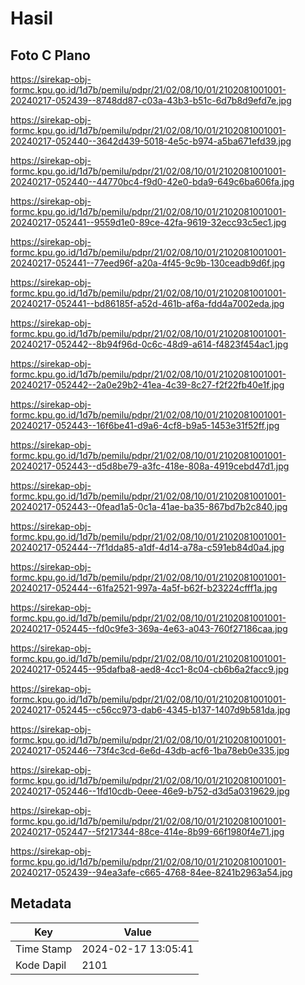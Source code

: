 # Hasil

## Foto C Plano

https://sirekap-obj-formc.kpu.go.id/1d7b/pemilu/pdpr/21/02/08/10/01/2102081001001-20240217-052439--8748dd87-c03a-43b3-b51c-6d7b8d9efd7e.jpg

https://sirekap-obj-formc.kpu.go.id/1d7b/pemilu/pdpr/21/02/08/10/01/2102081001001-20240217-052440--3642d439-5018-4e5c-b974-a5ba671efd39.jpg

https://sirekap-obj-formc.kpu.go.id/1d7b/pemilu/pdpr/21/02/08/10/01/2102081001001-20240217-052440--44770bc4-f9d0-42e0-bda9-649c6ba606fa.jpg

https://sirekap-obj-formc.kpu.go.id/1d7b/pemilu/pdpr/21/02/08/10/01/2102081001001-20240217-052441--9559d1e0-89ce-42fa-9619-32ecc93c5ec1.jpg

https://sirekap-obj-formc.kpu.go.id/1d7b/pemilu/pdpr/21/02/08/10/01/2102081001001-20240217-052441--77eed96f-a20a-4f45-9c9b-130ceadb9d6f.jpg

https://sirekap-obj-formc.kpu.go.id/1d7b/pemilu/pdpr/21/02/08/10/01/2102081001001-20240217-052441--bd86185f-a52d-461b-af6a-fdd4a7002eda.jpg

https://sirekap-obj-formc.kpu.go.id/1d7b/pemilu/pdpr/21/02/08/10/01/2102081001001-20240217-052442--8b94f96d-0c6c-48d9-a614-f4823f454ac1.jpg

https://sirekap-obj-formc.kpu.go.id/1d7b/pemilu/pdpr/21/02/08/10/01/2102081001001-20240217-052442--2a0e29b2-41ea-4c39-8c27-f2f22fb40e1f.jpg

https://sirekap-obj-formc.kpu.go.id/1d7b/pemilu/pdpr/21/02/08/10/01/2102081001001-20240217-052443--16f6be41-d9a6-4cf8-b9a5-1453e31f52ff.jpg

https://sirekap-obj-formc.kpu.go.id/1d7b/pemilu/pdpr/21/02/08/10/01/2102081001001-20240217-052443--d5d8be79-a3fc-418e-808a-4919cebd47d1.jpg

https://sirekap-obj-formc.kpu.go.id/1d7b/pemilu/pdpr/21/02/08/10/01/2102081001001-20240217-052443--0fead1a5-0c1a-41ae-ba35-867bd7b2c840.jpg

https://sirekap-obj-formc.kpu.go.id/1d7b/pemilu/pdpr/21/02/08/10/01/2102081001001-20240217-052444--7f1dda85-a1df-4d14-a78a-c591eb84d0a4.jpg

https://sirekap-obj-formc.kpu.go.id/1d7b/pemilu/pdpr/21/02/08/10/01/2102081001001-20240217-052444--61fa2521-997a-4a5f-b62f-b23224cfff1a.jpg

https://sirekap-obj-formc.kpu.go.id/1d7b/pemilu/pdpr/21/02/08/10/01/2102081001001-20240217-052445--fd0c9fe3-369a-4e63-a043-760f27186caa.jpg

https://sirekap-obj-formc.kpu.go.id/1d7b/pemilu/pdpr/21/02/08/10/01/2102081001001-20240217-052445--95dafba8-aed8-4cc1-8c04-cb6b6a2facc9.jpg

https://sirekap-obj-formc.kpu.go.id/1d7b/pemilu/pdpr/21/02/08/10/01/2102081001001-20240217-052445--c56cc973-dab6-4345-b137-1407d9b581da.jpg

https://sirekap-obj-formc.kpu.go.id/1d7b/pemilu/pdpr/21/02/08/10/01/2102081001001-20240217-052446--73f4c3cd-6e6d-43db-acf6-1ba78eb0e335.jpg

https://sirekap-obj-formc.kpu.go.id/1d7b/pemilu/pdpr/21/02/08/10/01/2102081001001-20240217-052446--1fd10cdb-0eee-46e9-b752-d3d5a0319629.jpg

https://sirekap-obj-formc.kpu.go.id/1d7b/pemilu/pdpr/21/02/08/10/01/2102081001001-20240217-052447--5f217344-88ce-414e-8b99-66f1980f4e71.jpg

https://sirekap-obj-formc.kpu.go.id/1d7b/pemilu/pdpr/21/02/08/10/01/2102081001001-20240217-052439--94ea3afe-c665-4768-84ee-8241b2963a54.jpg


## Metadata

| Key        | Value               |
| ---------- | ------------------- |
| Time Stamp | 2024-02-17 13:05:41 |
| Kode Dapil | 2101                |




